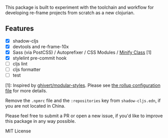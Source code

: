 This package is built to experiment with the toolchain and workflow for developing re-frame projects from scratch as a new clojurian.

## Features

- [x] shadow-cljs
- [x] devtools and re-frame-10x
- [x] Sass (via PostCSS) / Autoprefixer / CSS Modules / [Minify Class](https://github.com/odensc/css-loader-minify-class) [1]
- [x] stylelint pre-commit hook
- [ ] cljs lint
- [ ] cljs formatter
- [ ] test

[1]: Inspired by [ghivert/modular-styles](https://github.com/ghivert/modular-styles). Please see [the rollup configuration file](https://github.com/P233/re-frame-template/blob/master/rollup.config.js) for more details.

Remove the `.npmrc` file and the `:repositories` key from `shadow-cljs.edn`, if you are not located in China.

Please feel free to submit a PR or open a new issue, if you'd like to improve this package in any way possible.

MIT License
